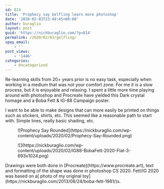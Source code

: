 ```yaml
---
id: 814
title: 'Prophecy say Gelfling learn more photoshop'
date: '2020-02-03T23:48:45+00:00'
author: buraglio
layout: post
guid: 'https://nickburaglio.com/?p=814'
permalink: /2020/02/03/gelfling/
spay_email:
    - ''
post_views:
    - '1446'
categories:
    - Uncategorized
---
```


Re-learning skills from 20+ years prior is no easy task, especially when working in a medium that was not your comfort zone. For me it is a slow process, but it is enjoyable and relaxing. I spent a little more time playing around with photoshop and Procreate have yielded this Dark crystal homage and a Boba Fett &amp; IG-88 Campaign poster.

I want to be able to make designs that can more easily be printed on things such as stickers, shirts, etc. This seemed like a reasonable path to start with. Simple lines, really basic shading, etc.

<figure class="wp-block-image">![Prophecy Say Rounded](https://nickburaglio.com/wp-content/uploads/2020/02/Prophecy-Say-Rounded.png)</figure><figure class="wp-block-image size-large">![](https://nickburaglio.com/wp-content/uploads/2020/02/IG88-BobaFett-2020-Flat-3-693x1024.png)</figure>Drawings were both done in [Procreate](https://www.procreate.art), text and formatting of the shape was done in photoshop CS 2020. Fett/IG 2020 was based on a[ photo of my original toy](https://nickburaglio.com/2013/08/24/boba-fett-1981/)s.